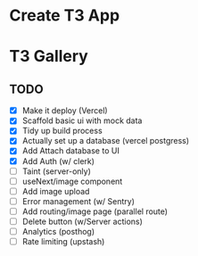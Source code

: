 # Create T3 App

# T3 Gallery

## TODO

- [x] Make it deploy (Vercel)
- [x] Scaffold basic ui with mock data
- [x] Tidy up build process
- [x] Actually set up a database (vercel postgress)
- [x] Add Attach database to UI
- [x] Add Auth (w/ clerk)
- [ ] Taint (server-only)
- [ ] useNext/image component
- [ ] Add image upload
- [ ] Error management (w/ Sentry)
- [ ] Add routing/image page (parallel route)
- [ ] Delete button (w/Server actions)
- [ ] Analytics (posthog)
- [ ] Rate limiting (upstash)
